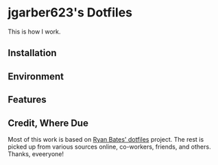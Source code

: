 # jgarber623's Dotfiles
This is how I work.

## Installation

## Environment

## Features

## Credit, Where Due
Most of this work is based on [Ryan Bates' dotfiles](https://github.com/ryanb/dotfiles) project. The rest is picked up from various sources online, co-workers, friends, and others. Thanks, eveeryone!